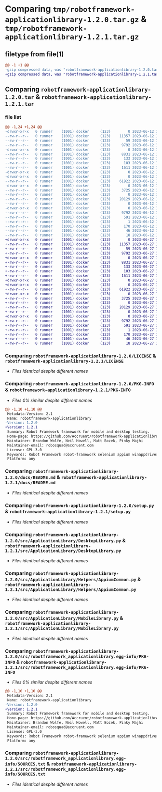 # Comparing `tmp/robotframework-applicationlibrary-1.2.0.tar.gz` & `tmp/robotframework-applicationlibrary-1.2.1.tar.gz`

## filetype from file(1)

```diff
@@ -1 +1 @@
-gzip compressed data, was "robotframework-applicationlibrary-1.2.0.tar", last modified: Mon Jun 12 19:44:21 2023, max compression
+gzip compressed data, was "robotframework-applicationlibrary-1.2.1.tar", last modified: Tue Jun 27 13:13:00 2023, max compression
```

## Comparing `robotframework-applicationlibrary-1.2.0.tar` & `robotframework-applicationlibrary-1.2.1.tar`

### file list

```diff
@@ -1,24 +1,24 @@
-drwxr-xr-x   0 runner    (1001) docker     (123)        0 2023-06-12 19:44:21.158273 robotframework-applicationlibrary-1.2.0/
--rw-r--r--   0 runner    (1001) docker     (123)    11357 2023-06-12 19:44:10.000000 robotframework-applicationlibrary-1.2.0/LICENSE
--rw-r--r--   0 runner    (1001) docker     (123)       59 2023-06-12 19:44:10.000000 robotframework-applicationlibrary-1.2.0/MANIFEST.in
--rw-r--r--   0 runner    (1001) docker     (123)     9792 2023-06-12 19:44:21.158273 robotframework-applicationlibrary-1.2.0/PKG-INFO
-drwxr-xr-x   0 runner    (1001) docker     (123)        0 2023-06-12 19:44:21.158273 robotframework-applicationlibrary-1.2.0/docs/
--rw-r--r--   0 runner    (1001) docker     (123)     8831 2023-06-12 19:44:10.000000 robotframework-applicationlibrary-1.2.0/docs/README.md
--rw-r--r--   0 runner    (1001) docker     (123)      133 2023-06-12 19:44:10.000000 robotframework-applicationlibrary-1.2.0/requirements.txt
--rw-r--r--   0 runner    (1001) docker     (123)      103 2023-06-12 19:44:21.162273 robotframework-applicationlibrary-1.2.0/setup.cfg
--rw-r--r--   0 runner    (1001) docker     (123)     1611 2023-06-12 19:44:10.000000 robotframework-applicationlibrary-1.2.0/setup.py
-drwxr-xr-x   0 runner    (1001) docker     (123)        0 2023-06-12 19:44:21.158273 robotframework-applicationlibrary-1.2.0/src/
-drwxr-xr-x   0 runner    (1001) docker     (123)        0 2023-06-12 19:44:21.158273 robotframework-applicationlibrary-1.2.0/src/ApplicationLibrary/
--rw-r--r--   0 runner    (1001) docker     (123)    61922 2023-06-12 19:44:10.000000 robotframework-applicationlibrary-1.2.0/src/ApplicationLibrary/DesktopLibrary.py
-drwxr-xr-x   0 runner    (1001) docker     (123)        0 2023-06-12 19:44:21.158273 robotframework-applicationlibrary-1.2.0/src/ApplicationLibrary/Helpers/
--rw-r--r--   0 runner    (1001) docker     (123)     3725 2023-06-12 19:44:10.000000 robotframework-applicationlibrary-1.2.0/src/ApplicationLibrary/Helpers/AppiumCommon.py
--rw-r--r--   0 runner    (1001) docker     (123)        0 2023-06-12 19:44:10.000000 robotframework-applicationlibrary-1.2.0/src/ApplicationLibrary/Helpers/__init__.py
--rw-r--r--   0 runner    (1001) docker     (123)    20129 2023-06-12 19:44:10.000000 robotframework-applicationlibrary-1.2.0/src/ApplicationLibrary/MobileLibrary.py
--rw-r--r--   0 runner    (1001) docker     (123)        0 2023-06-12 19:44:10.000000 robotframework-applicationlibrary-1.2.0/src/ApplicationLibrary/__init__.py
-drwxr-xr-x   0 runner    (1001) docker     (123)        0 2023-06-12 19:44:21.158273 robotframework-applicationlibrary-1.2.0/src/robotframework_applicationlibrary.egg-info/
--rw-r--r--   0 runner    (1001) docker     (123)     9792 2023-06-12 19:44:21.000000 robotframework-applicationlibrary-1.2.0/src/robotframework_applicationlibrary.egg-info/PKG-INFO
--rw-r--r--   0 runner    (1001) docker     (123)      591 2023-06-12 19:44:21.000000 robotframework-applicationlibrary-1.2.0/src/robotframework_applicationlibrary.egg-info/SOURCES.txt
--rw-r--r--   0 runner    (1001) docker     (123)        1 2023-06-12 19:44:21.000000 robotframework-applicationlibrary-1.2.0/src/robotframework_applicationlibrary.egg-info/dependency_links.txt
--rw-r--r--   0 runner    (1001) docker     (123)      170 2023-06-12 19:44:21.000000 robotframework-applicationlibrary-1.2.0/src/robotframework_applicationlibrary.egg-info/requires.txt
--rw-r--r--   0 runner    (1001) docker     (123)       46 2023-06-12 19:44:21.000000 robotframework-applicationlibrary-1.2.0/src/robotframework_applicationlibrary.egg-info/top_level.txt
--rw-r--r--   0 runner    (1001) docker     (123)       18 2023-06-12 19:44:10.000000 robotframework-applicationlibrary-1.2.0/version.py
+drwxr-xr-x   0 runner    (1001) docker     (123)        0 2023-06-27 13:13:00.786938 robotframework-applicationlibrary-1.2.1/
+-rw-r--r--   0 runner    (1001) docker     (123)    11357 2023-06-27 13:12:51.000000 robotframework-applicationlibrary-1.2.1/LICENSE
+-rw-r--r--   0 runner    (1001) docker     (123)       59 2023-06-27 13:12:51.000000 robotframework-applicationlibrary-1.2.1/MANIFEST.in
+-rw-r--r--   0 runner    (1001) docker     (123)     9792 2023-06-27 13:13:00.786938 robotframework-applicationlibrary-1.2.1/PKG-INFO
+drwxr-xr-x   0 runner    (1001) docker     (123)        0 2023-06-27 13:13:00.782938 robotframework-applicationlibrary-1.2.1/docs/
+-rw-r--r--   0 runner    (1001) docker     (123)     8831 2023-06-27 13:12:51.000000 robotframework-applicationlibrary-1.2.1/docs/README.md
+-rw-r--r--   0 runner    (1001) docker     (123)      133 2023-06-27 13:12:51.000000 robotframework-applicationlibrary-1.2.1/requirements.txt
+-rw-r--r--   0 runner    (1001) docker     (123)      103 2023-06-27 13:13:00.786938 robotframework-applicationlibrary-1.2.1/setup.cfg
+-rw-r--r--   0 runner    (1001) docker     (123)     1611 2023-06-27 13:12:51.000000 robotframework-applicationlibrary-1.2.1/setup.py
+drwxr-xr-x   0 runner    (1001) docker     (123)        0 2023-06-27 13:13:00.782938 robotframework-applicationlibrary-1.2.1/src/
+drwxr-xr-x   0 runner    (1001) docker     (123)        0 2023-06-27 13:13:00.782938 robotframework-applicationlibrary-1.2.1/src/ApplicationLibrary/
+-rw-r--r--   0 runner    (1001) docker     (123)    61922 2023-06-27 13:12:51.000000 robotframework-applicationlibrary-1.2.1/src/ApplicationLibrary/DesktopLibrary.py
+drwxr-xr-x   0 runner    (1001) docker     (123)        0 2023-06-27 13:13:00.782938 robotframework-applicationlibrary-1.2.1/src/ApplicationLibrary/Helpers/
+-rw-r--r--   0 runner    (1001) docker     (123)     3725 2023-06-27 13:12:51.000000 robotframework-applicationlibrary-1.2.1/src/ApplicationLibrary/Helpers/AppiumCommon.py
+-rw-r--r--   0 runner    (1001) docker     (123)        0 2023-06-27 13:12:51.000000 robotframework-applicationlibrary-1.2.1/src/ApplicationLibrary/Helpers/__init__.py
+-rw-r--r--   0 runner    (1001) docker     (123)    20129 2023-06-27 13:12:51.000000 robotframework-applicationlibrary-1.2.1/src/ApplicationLibrary/MobileLibrary.py
+-rw-r--r--   0 runner    (1001) docker     (123)        0 2023-06-27 13:12:51.000000 robotframework-applicationlibrary-1.2.1/src/ApplicationLibrary/__init__.py
+drwxr-xr-x   0 runner    (1001) docker     (123)        0 2023-06-27 13:13:00.786938 robotframework-applicationlibrary-1.2.1/src/robotframework_applicationlibrary.egg-info/
+-rw-r--r--   0 runner    (1001) docker     (123)     9792 2023-06-27 13:13:00.000000 robotframework-applicationlibrary-1.2.1/src/robotframework_applicationlibrary.egg-info/PKG-INFO
+-rw-r--r--   0 runner    (1001) docker     (123)      591 2023-06-27 13:13:00.000000 robotframework-applicationlibrary-1.2.1/src/robotframework_applicationlibrary.egg-info/SOURCES.txt
+-rw-r--r--   0 runner    (1001) docker     (123)        1 2023-06-27 13:13:00.000000 robotframework-applicationlibrary-1.2.1/src/robotframework_applicationlibrary.egg-info/dependency_links.txt
+-rw-r--r--   0 runner    (1001) docker     (123)      170 2023-06-27 13:13:00.000000 robotframework-applicationlibrary-1.2.1/src/robotframework_applicationlibrary.egg-info/requires.txt
+-rw-r--r--   0 runner    (1001) docker     (123)       46 2023-06-27 13:13:00.000000 robotframework-applicationlibrary-1.2.1/src/robotframework_applicationlibrary.egg-info/top_level.txt
+-rw-r--r--   0 runner    (1001) docker     (123)       18 2023-06-27 13:12:51.000000 robotframework-applicationlibrary-1.2.1/version.py
```

### Comparing `robotframework-applicationlibrary-1.2.0/LICENSE` & `robotframework-applicationlibrary-1.2.1/LICENSE`

 * *Files identical despite different names*

### Comparing `robotframework-applicationlibrary-1.2.0/PKG-INFO` & `robotframework-applicationlibrary-1.2.1/PKG-INFO`

 * *Files 0% similar despite different names*

```diff
@@ -1,10 +1,10 @@
 Metadata-Version: 2.1
 Name: robotframework-applicationlibrary
-Version: 1.2.0
+Version: 1.2.1
 Summary: Robot Framework framework for mobile and desktop testing.
 Home-page: https://github.com/Accruent/robotframework-applicationlibrary
 Maintainer: Brandon Wolfe, Neil Howell, Matt Bozek, Pinky Majhi
 Maintainer-email: robosquad@accruent.com
 License: GPL-3.0
 Keywords: Robot Framework robot-framework selenium appium winappdriver appium robotframeworkdesktop windows zoomba python robotframework-library appium-windows appiumlibraryappium-mobile mobile applicationlibrary application app lib
 Platform: any
```

### Comparing `robotframework-applicationlibrary-1.2.0/docs/README.md` & `robotframework-applicationlibrary-1.2.1/docs/README.md`

 * *Files identical despite different names*

### Comparing `robotframework-applicationlibrary-1.2.0/setup.py` & `robotframework-applicationlibrary-1.2.1/setup.py`

 * *Files identical despite different names*

### Comparing `robotframework-applicationlibrary-1.2.0/src/ApplicationLibrary/DesktopLibrary.py` & `robotframework-applicationlibrary-1.2.1/src/ApplicationLibrary/DesktopLibrary.py`

 * *Files identical despite different names*

### Comparing `robotframework-applicationlibrary-1.2.0/src/ApplicationLibrary/Helpers/AppiumCommon.py` & `robotframework-applicationlibrary-1.2.1/src/ApplicationLibrary/Helpers/AppiumCommon.py`

 * *Files identical despite different names*

### Comparing `robotframework-applicationlibrary-1.2.0/src/ApplicationLibrary/MobileLibrary.py` & `robotframework-applicationlibrary-1.2.1/src/ApplicationLibrary/MobileLibrary.py`

 * *Files identical despite different names*

### Comparing `robotframework-applicationlibrary-1.2.0/src/robotframework_applicationlibrary.egg-info/PKG-INFO` & `robotframework-applicationlibrary-1.2.1/src/robotframework_applicationlibrary.egg-info/PKG-INFO`

 * *Files 0% similar despite different names*

```diff
@@ -1,10 +1,10 @@
 Metadata-Version: 2.1
 Name: robotframework-applicationlibrary
-Version: 1.2.0
+Version: 1.2.1
 Summary: Robot Framework framework for mobile and desktop testing.
 Home-page: https://github.com/Accruent/robotframework-applicationlibrary
 Maintainer: Brandon Wolfe, Neil Howell, Matt Bozek, Pinky Majhi
 Maintainer-email: robosquad@accruent.com
 License: GPL-3.0
 Keywords: Robot Framework robot-framework selenium appium winappdriver appium robotframeworkdesktop windows zoomba python robotframework-library appium-windows appiumlibraryappium-mobile mobile applicationlibrary application app lib
 Platform: any
```

### Comparing `robotframework-applicationlibrary-1.2.0/src/robotframework_applicationlibrary.egg-info/SOURCES.txt` & `robotframework-applicationlibrary-1.2.1/src/robotframework_applicationlibrary.egg-info/SOURCES.txt`

 * *Files identical despite different names*

